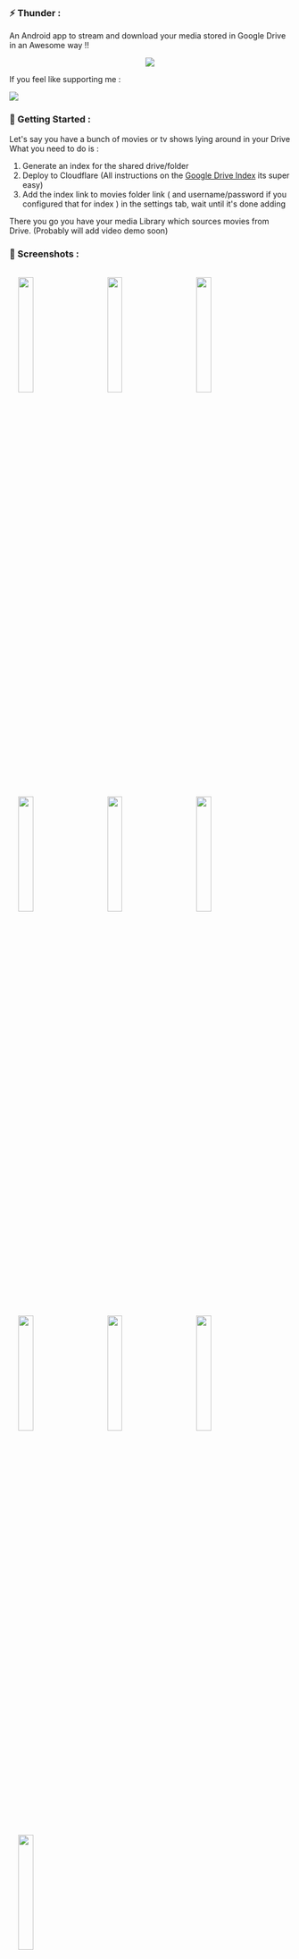 ### **⚡ Thunder** :

An Android app to stream and download your media stored in Google Drive in an Awesome way !!

<p align="center">
<a href="https://github.com/anujd64/Thunder/releases"><img src="https://img.shields.io/github/downloads/anujd64/Thunder/total?color=%233DDC84&logo=android&logoColor=%23fff&style=for-the-badge"></a>
</p>

If you feel like supporting me :

<a href="https://www.buymeacoffee.com/anujd"><img src="https://img.buymeacoffee.com/button-api/?text=Buy me a coffee&emoji=&slug=anujd&button_colour=FF5F5F&font_colour=ffffff&font_family=Cookie&outline_colour=000000&coffee_colour=FFDD00" /></a>

### **🔘 Getting Started** :

Let's say you have a bunch of movies or tv shows lying around in your Drive 
What you need to do is : 
1. Generate an index for the shared drive/folder
2. Deploy to Cloudflare (All instructions on the [Google Drive Index](https://gitlab.com/GoogleDriveIndex/Google-Drive-Index) its super easy)
3. Add the index link to movies folder link ( and username/password if you configured that for index ) in the settings tab, wait until it's done adding  

There you go you have your media Library which sources movies from Drive.
(Probably will add video demo soon)

### **📱 Screenshots** :

<img src="https://github.com/anujd64/Thunder/blob/main/Screenshots/Home.png?raw=true" style="width: 23%;margin:16px;" />&nbsp;&nbsp;
<img src="https://github.com/anujd64/Thunder/blob/main/Screenshots/Home2.png?raw=true" style="width: 23%;margin:16px;" />&nbsp;&nbsp;
<img src="https://github.com/anujd64/Thunder/blob/main/Screenshots/Library-Movies.png?raw=true" style="width: 23%;margin:16px;" />&nbsp;&nbsp;
<img src="https://github.com/anujd64/Thunder/blob/main/Screenshots/Library-TV.png?raw=true" style="width: 23%;margin:16px;" />&nbsp;&nbsp;
<img src="https://github.com/anujd64/Thunder/blob/main/Screenshots/MovieDetails.png?raw=true" style="width: 23%;margin:16px;" />&nbsp;&nbsp;
<img src="https://github.com/anujd64/Thunder/blob/main/Screenshots/TVDetails.png?raw=true" style="width: 23%;margin:16px;" />&nbsp;&nbsp;
<img src="https://github.com/anujd64/Thunder/blob/main/Screenshots/TVDetailsBottom.jpg?raw=true" style="width: 23%;margin:16px;" />&nbsp;&nbsp;
<img src="https://github.com/anujd64/Thunder/blob/main/Screenshots/TVSeasonDetails.jpg?raw=true" style="width: 23%;margin:16px;" />&nbsp;&nbsp;
<img src="https://github.com/anujd64/Thunder/blob/main/Screenshots/TVEpisodeList.jpg?raw=true" style="width: 23%;margin:16px;" />&nbsp;&nbsp;
<img src="https://github.com/anujd64/Thunder/blob/main/Screenshots/TVEpisodeDetails.png?raw=true" style="width: 23%;margin:16px;" />&nbsp;&nbsp;


### **🔥 Features** :

- Stream and Download media directly
- Now Supports adding tv show folders too!!
- Supports Google Drive Index (Recommended) , GO Index , MapleIndex
- No Ads whatsoever
- Cool UI
- You can change Subtitle & Audio tracks while streaming 
- If your phone hardware supports it you can stream it whatever it maybe HDR, HDR10, Dolby Vision
- The app was made to solve a tiny problem with amazing projects like Plex and Jellyfin which cannot use Drive as a source directly



### **🛠️ To Do** :

- [x] Add support for Shows
- [x] Add animations
- [ ] Better Player UI
- [ ] Remember Playback Position 
- [ ] Add Sort to Library
- [ ] Browse by genre 


### **📋 Notes** :

- Added support GOIndex and Maple's GDindex (GOIndex is unreliable try refreshing if movies aren't added)

- Currently video is only hardware decoded (I think) That's why HEVC content may or may not play at all

- Does not directly interact with Drive rather scrapes the index for movies. The index does the talking to the Drive api

- Sub-folders of current folder are searched now but if the folder has too many sub folders it will take longer to scan

- Even if your movies aren't correctly named there is an alternative algorithm which might just extract necessary info

- Media movies with no TMDB info are also shown in the library

- Rarely some movies may be mislabled if there is another movie of same name on TMDB

- Naming of the movies does matter it's better if your movies are named like this
	```
	movie.2049.2160p.whatever
	movie.returns.2099.2160p.whatever
- TV show are recognized based on the naming of an episode file so every episode must be named like this (probably will work if naming follows Scene naming conventions):
	```
	Show Name S01 E01
	Show.Name.S01.E01.2160p.whatever

- Ideally your folder should contain movie movies only like

	``` 
	📂Movies
		└───movie.name.2049.2160p.garbage
		└───movie.returns.2069.2160p.whatever
		└───movie.returns.again.?.2099.2160p.whatever
		└───📂Subfolder <- this folder will be scanned too
		
- If you want to request a feature create an issue with request feature tag
		

## Dependencies:
- Glide
- [FuzzyWuzzy](https://github.com/xdrop/fuzzywuzzy)
- Room DB
- Exoplayer
- BlurView

Special Thanks to:  
[Google Drive Index](https://gitlab.com/GoogleDriveIndex/Google-Drive-Index)  
[Bhadoo-Index-Scraper](https://github.com/sanjit-sinha/Bhadoo-Index-Scraper)

To build your Own:
Set the "TMDB_API_KEY" in Constants class to your key

### WANT TO CONTRIBUTE ?

All contributions are welcome also request new features and report any bugs or issue at discord/telegram.
[Discord](https://discord.gg/Y8h26bAm) & [Telegram](https://t.me/+qbLDmvEgC65lMWI1)

## DISCLAIMER

* Thunder only scrapes links from various drive indexes provided by user. 

* Thunder or its developer doesn't host any of the contents, it uses TMDB Api to fetch info. 


![Visitor count](https://shields-io-visitor-counter.herokuapp.com/badge?page=anujd64.Thunder)

